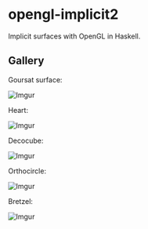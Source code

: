 # opengl-implicit2

Implicit surfaces with OpenGL in Haskell.

## Gallery

Goursat surface:

![Imgur](https://i.imgur.com/GLAfp20.png)

Heart:

![Imgur](https://i.imgur.com/A7Wnd0N.png)

Decocube:

![Imgur](https://i.imgur.com/LncNYyC.png)

Orthocircle:

![Imgur](https://i.imgur.com/bON5pYx.png)

Bretzel:

![Imgur](https://i.imgur.com/1dXfOuS.png)